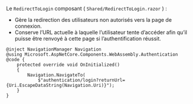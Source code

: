Le `RedirectToLogin` composant ( `Shared/RedirectToLogin.razor` ) :

* Gère la redirection des utilisateurs non autorisés vers la page de connexion.
* Conserve l’URL actuelle à laquelle l’utilisateur tente d’accéder afin qu’il puisse être renvoyé à cette page si l’authentification réussit.

```razor
@inject NavigationManager Navigation
@using Microsoft.AspNetCore.Components.WebAssembly.Authentication
@code {
    protected override void OnInitialized()
    {
        Navigation.NavigateTo(
            $"authentication/login?returnUrl={Uri.EscapeDataString(Navigation.Uri)}");
    }
}
```
